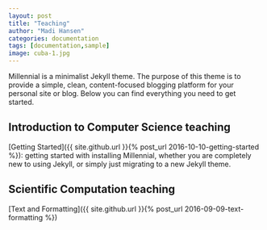 ```yaml
---
layout: post
title: "Teaching"
author: "Madi Hansen"
categories: documentation
tags: [documentation,sample]
image: cuba-1.jpg
---
```


Millennial is a minimalist Jekyll theme. The purpose of this theme is to provide a simple, clean, content-focused blogging platform for your personal site or blog. Below you can find everything you need to get started.

## Introduction to Computer Science teaching

[Getting Started]({{ site.github.url }}{% post_url 2016-10-10-getting-started %}): getting started with installing Millennial, whether you are completely new to using Jekyll, or simply just migrating to a new Jekyll theme.

## Scientific Computation teaching

[Text and Formatting]({{ site.github.url }}{% post_url 2016-09-09-text-formatting %})


